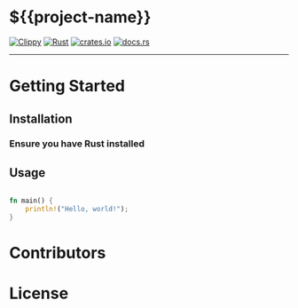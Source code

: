 # ${{project-name}}

[![Clippy](https://github.com/FL03/${{project-name}}/actions/workflows/clippy.yml/badge.svg)](https://github.com/FL03/${{project-name}}/actions/workflows/clippy.yml)
[![Rust](https://github.com/FL03/${{project-name}}/actions/workflows/rust.yml/badge.svg)](https://github.com/FL03/${{project-name}}/actions/workflows/rust.yml)
[![crates.io](https://img.shields.io/crates/v/${{project-name}}.svg)](https://crates.io/crates/${{project-name}})
[![docs.rs](https://docs.rs/${{project-name}}/badge.svg)](https://docs.rs/${{project-name}})

---

# Getting Started

## Installation

### Ensure you have Rust installed


## Usage

```rust

fn main() {
    println!("Hello, world!");
}
```

# Contributors

# License

